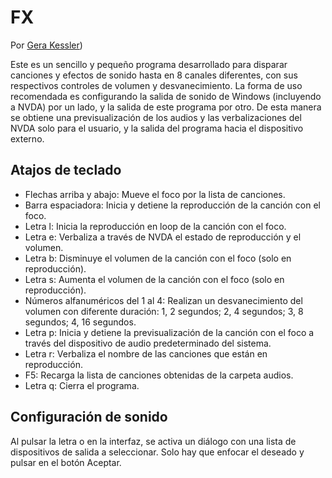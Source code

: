 ﻿# FX

Por [Gera Kessler](http://gera.ar))

Este es un sencillo y pequeño programa desarrollado para disparar canciones y efectos de sonido hasta en 8 canales diferentes, con sus respectivos controles de volumen y desvanecimiento.
La forma de uso recomendada es configurando la salida de sonido de Windows (incluyendo a NVDA) por un lado, y la salida de este programa por otro. De esta manera se obtiene una previsualización de los audios y las verbalizaciones del NVDA solo para el usuario, y la salida del programa hacia el dispositivo externo.

## Atajos de teclado

* Flechas arriba y abajo: Mueve el foco por la lista de canciones.
* Barra espaciadora: Inicia y detiene la reproducción de la canción con el foco.
* Letra l: Inicia la reproducción en loop de la canción con el foco.
* Letra e: Verbaliza a través de NVDA el estado de reproducción y el volumen.
* Letra b: Disminuye el volumen de la canción con el foco (solo en reproducción).
* Letra s: Aumenta el volumen de la canción con el foco (solo en reproducción).
* Números alfanuméricos del 1 al 4: Realizan un desvanecimiento del volumen con diferente duración: 1, 2 segundos; 2, 4 segundos; 3, 8 segundos; 4, 16 segundos.
* Letra p: Inicia y detiene la previsualización de la canción con el foco a través del dispositivo de audio predeterminado del sistema.
* Letra r: Verbaliza el nombre de las canciones que están en reproducción.
* F5: Recarga la lista de canciones obtenidas de la carpeta audios.
* Letra q: Cierra el programa.

## Configuración de sonido

Al pulsar la letra o en la interfaz, se activa un diálogo con una lista de dispositivos de salida a seleccionar. Solo hay que enfocar el deseado y pulsar en el botón Aceptar.
